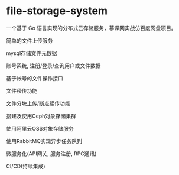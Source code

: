 # file-storage-system

一个基于 Go 语言实现的分布式云存储服务，慕课网实战仿百度网盘项目。

简单的文件上传服务

mysql存储文件元数据

账号系统, 注册/登录/查询用户或文件数据

基于帐号的文件操作接口

文件秒传功能

文件分块上传/断点续传功能

搭建及使用Ceph对象存储集群

使用阿里云OSS对象存储服务

使用RabbitMQ实现异步任务队列

微服务化(API网关, 服务注册, RPC通讯)

CI/CD(持续集成)
